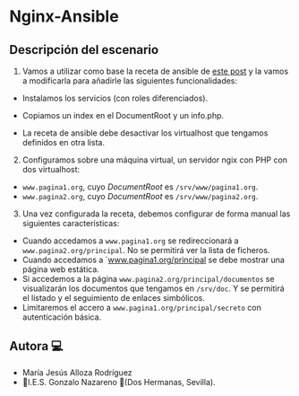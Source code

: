 # Nginx-Ansible

## Descripción del escenario

1. Vamos a utilizar como base la receta de ansible de [este post](https://sysmaria.netlify.app/hlc+sri/2022/11/08/proxy.html) y la vamos a modificarla para añadirle las siguientes funcionalidades:
- Instalamos los servicios (con roles diferenciados).
- Copiamos un index en el DocumentRoot y un info.php.

- La receta de ansible debe desactivar los virtualhost que tengamos definidos en otra lista.

2. Configuramos sobre una máquina virtual, un servidor ngix con PHP con dos virtualhost:
- `www.pagina1.org`, cuyo *DocumentRoot* es `/srv/www/pagina1.org`.
- `www.pagina2.org`, cuyo *DocumentRoot* es `/srv/www/pagina2.org`.

3. Una vez configurada la receta, debemos configurar de forma manual las siguientes características:
- Cuando accedamos a `www.pagina1.org` se redireccionará a `www.pagina2.org/principal`. No se permitirá ver la lista de ficheros.
- Cuando accedamos a `www.pagina1.org/principal se debe mostrar una página web estática.
- Si accedemos a la página `www.pagina2.org/principal/documentos` se visualizarán los documentos que tengamos en `/srv/doc`. Y se permitirá el listado y el seguimiento de enlaces simbólicos.
- Limitaremos el accero a `www.pagina1.org/principal/secreto` con autenticación básica.

## Autora :computer:
* María Jesús Alloza Rodríguez
* :school:I.E.S. Gonzalo Nazareno :round_pushpin:(Dos Hermanas, Sevilla).
